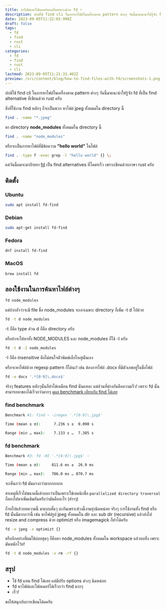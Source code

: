 ```yaml
---
title: หาไฟล์และโฟลเดอร์แบบโคตรแรงด้วย fd ⚡️
description: ปกติใช้ find cli ในการหาไฟล์ในเครื่องตาม pattern ต่างๆ วันนี้มาแนะนำให้รู้จัก fd ที่เป็น find alternative ที่เขียนด้วย rust ครับ
date: 2023-09-05T11:22:03.990Z
draft: false
tags:
  - fd
  - find
  - rust
  - cli
categories: 
  - fd
  - find
  - rust
  - cli
lastmod: 2023-09-05T11:21:33.402Z
preview: /src/content/blog/how-to-find-files-with-fd/screenshots-1.png
---
```


ปกติใช้ find cli ในการหาไฟล์ในเครื่องตาม pattern ต่างๆ วันนี้มาแนะนำให้รู้จัก fd ที่เป็น find alternative ที่เขียนด้วย rust ครับ

สิ่งที่ใช้งาน find หลักๆ ก็จะเป็นพวก หาไฟล์ jpeg ทั้งหมดใน directory นี้
  
```bash
find . -name "*.jpeg"
```

หา directory **node_modules** ทั้งหมดใน directory นี้

```bash
find . -name "node_modules"
```

หรือจะเป็นการหาไฟล์ที่มีข้อความ **"hello world"** ในไฟล์

```bash
find . -type f -exec grep -l "hello world" {} \;
```

แต่วันนี้ผมจะมาป้ายยา [fd](https://github.com/sharkdp/fd) เป็น find alternatives ที่โคตรเร็ว เพราะเขียนด้วยภาษา rust ครับ

## ติดตั้ง

### Ubuntu

```bash
sudo apt install fd-find
```

### Debian

```bash
sudo apt-get install fd-find
```

### Fedora

```bash
dnf install fd-find
```

### MacOS

```bash
brew install fd
```

## ลองใช้งานในการค้นหาไฟล์ต่างๆ

```bash
fd node_modules
```

แต่ถ้ากลัวว่าจะมี file ชื่อ node_modules จะเอาเฉพาะ directory ก็เพิ่ม -t d ไปด้วย

```bash
fd -t d node_modules
```

-t ก็คือ type ส่วน d ก็คือ directory ครับ

หรือถ้าจะให้หาทั้ง NODE_MODULES และ node_modules ก็ใช้ -I ครับ

```bash
fd -t d -I node_modules
```

-I ก็คือ insensitive คือไม่สนใจตัวพิมพ์เล็กใหญ่นั่นเอง

หรือจะหาไฟล์ด้วย regexp pattern ก็ได้นะ! เช่น ต้องการไฟล์ .docx ที่มีตัวเลขอยู่ในชื่อไฟล์

```bash
fd -e docx '.*[0-9]\.docx$'
```

จริงๆ features หลักๆนั้นก็ทำได้เหมือน find นั่นแหละ แต่ส่วนที่ต่างกันคือความเร็ว! เพราะ fd นั้นสามารถหาของได้เร็วกว่ามากๆ [ดูผล benchmark เทียบกับ find ได้เลย](https://github.com/sharkdp/fd#benchmark) 


### find benchmark

```sh
Benchmark #1: find ~ -iregex '.*[0-9]\.jpg$'

Time (mean ± σ):      7.236 s ±  0.090 s

Range (min … max):    7.133 s …  7.385 s
```

### fd benchmark

```sh
Benchmark #3: fd -HI '.*[0-9]\.jpg$' ~

Time (mean ± σ):     811.6 ms ±  26.9 ms

Range (min … max):   786.0 ms … 870.7 ms
```

จะเห็นกว่า fd มันแรงกว่ามากกกกกก

สาเหตุที่เร็วได้ขนาดนี้เค้าบอกว่าเป็นเพราะใช้เทคนิกชื่อ `parallelized directory traversal` ก็ลองไปหาเพิ่มเติมกันครับว่ามันคืออะไร (ฮ่าาๆ)

ก็จบไปแล้วบทความนี้ มาแบบสั้นๆ ละกันเพราะช่วงนี้งานยุ่งนิดหน่อย จริงๆ การใช้งานทั้ง find หรือ fd นั้นมีมากกว่านี้ เช่น หาไฟล์รูป jpeg ทั้งหมดใน dir และ sub dir (recursive) แล้วส่งไป resize and compress ด้วย optimizt หรือ imagemagick ก็ทำได้ครับ

```bash
fd -e jpeg -x optimizt {}
```

หรืออีกอย่างที่ผมใช้บ่อยสุดๆ ก็คือหา node_modules ทั้งหมดใน workspace แล้วลบทิ้ง เพราะมันหนักโว้ย!

```bash
fd -t d node_modules -x rm -rf {}
```

## สรุป

- ใช้ fd แทน find ได้เลย แต่มีปรับ options ต่างๆ นิดหน่อย
- fd หาไฟล์และโฟลเดอร์ได้เร็วกว่า find มากๆ
- เร็ว!

ขอให้สนุกกับการเขียนโค้ดครับ
